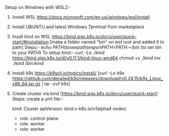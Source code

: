 Setup on Windows with WSL2:-

1) Install WSL https://docs.microsoft.com/en-us/windows/wsl/install
2) Install UBUNTU and latest Windows Terminal from marketplace
3) Insall kind on WSL https://kind.sigs.k8s.io/docs/user/quick-start/#installation [make a folder named "bin" on wsl root and added it to path]
   Steps:- echo $PATH (to see path) export PATH=$PATH:~/bin (to set bin to your PATH)
     To setup kind:-
     curl -Lo ./kind https://kind.sigs.k8s.io/dl/v0.11.1/kind-linux-amd64
     chmod +x ./kind
     mv ./kind /bin/kind
5) Install k9s https://k9scli.io/topics/install/ [curl -Lo k9s https://github.com/derailed/k9s/releases/download/v0.24.15/k9s_Linux_x86_64.tar.gz |  tar -xvf k9s]
6) Create cluster via kind [https://kind.sigs.k8s.io/docs/user/quick-start]
   Steps: create a yml file:-
   
    kind: Cluster
    apiVersion: kind.x-k8s.io/v1alpha4
    nodes:
    - role: control-plane
    - role: worker
    - role: worker
